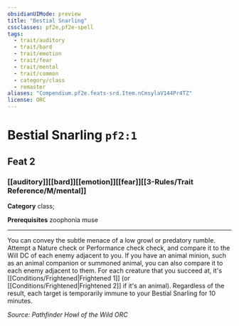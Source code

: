 ```yaml
---
obsidianUIMode: preview
title: "Bestial Snarling"
cssclasses: pf2e,pf2e-spell
tags:
  - trait/auditory
  - trait/bard
  - trait/emotion
  - trait/fear
  - trait/mental
  - trait/common
  - category/class
  - remaster
aliases: "Compendium.pf2e.feats-srd.Item.nCmsylaV144Pr4TZ"
license: ORC
---
```

# Bestial Snarling `pf2:1`
## Feat 2
### [[auditory]][[bard]][[emotion]][[fear]][[3-Rules/Trait Reference/M/mental]]

**Category** class; 



**Prerequisites** zoophonia muse
* * *
You can convey the subtle menace of a low growl or predatory rumble. Attempt a Nature check or Performance check check, and compare it to the Will DC of each enemy adjacent to you. If you have an animal minion, such as an animal companion or summoned animal, you can also compare it to each enemy adjacent to them. For each creature that you succeed at, it's [[Conditions/Frightened|Frightened 1]] (or [[Conditions/Frightened|Frightened 2]] if it's an animal). Regardless of the result, each target is temporarily immune to your Bestial Snarling for 10 minutes.

*Source: Pathfinder Howl of the Wild*
*ORC*